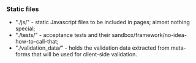 ### Static files ###

- "./js/" - static Javascript files to be included in pages; almost nothing special;
- "./tests/" - acceptance tests and their sandbox/framework/no-idea-how-to-call-that;
- "./validation_data/" - holds the validation data extracted from meta-forms
  that will be used for client-side validation.
